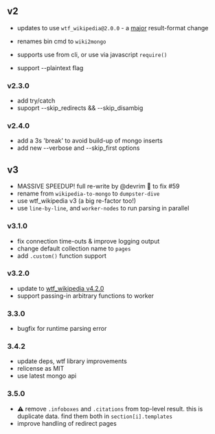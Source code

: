 ## v2
* updates to use `wtf_wikipedia@2.0.0` - a [major](https://github.com/spencermountain/wtf_wikipedia/blob/master/changelog.md#200) result-format change

* renames bin cmd to `wiki2mongo`
* supports use from cli, or use via javascript `require()`
* support --plaintext flag
### v2.3.0
* add try/catch
* supoprt --skip_redirects && --skip_disambig
### v2.4.0
* add a 3s 'break' to avoid build-up of mongo inserts
* add new --verbose and --skip_first options

## v3
* MASSIVE SPEEDUP! full re-write by @devrim 🙏 to fix #59
* rename from `wikipedia-to-mongo` to `dumpster-dive`
* use wtf_wikipedia v3 (a big re-factor too!)
* use `line-by-line`, and `worker-nodes` to run parsing in parallel
### v3.1.0
* fix connection time-outs & improve logging output
* change default collection name to `pages`
* add `.custom()` function support
### v3.2.0
* update to [wtf_wikipedia v4.2.0](https://github.com/spencermountain/wtf_wikipedia/blob/master/changelog.md#310)
* support passing-in arbitrary functions to worker
### 3.3.0
* bugfix for runtime parsing error
### 3.4.2
* update deps, wtf library improvements
* relicense as MIT
* use latest mongo api
### 3.5.0
* :warning: remove `.infoboxes` and `.citations` from top-level result. this is duplicate data. find them both in `section[i].templates`
* improve handling of redirect pages
